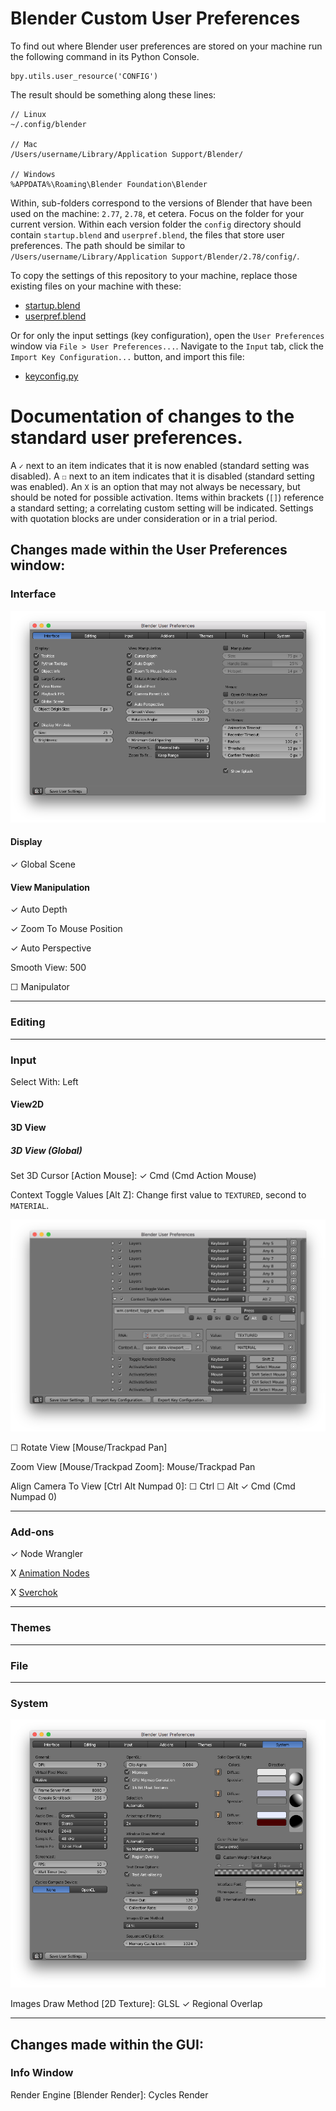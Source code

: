 # Blender Custom User Preferences

To find out where Blender user preferences are stored on your machine run the following command in its Python Console.

```
bpy.utils.user_resource('CONFIG')
```

The result should be something along these lines:
```
// Linux
~/.config/blender

// Mac
/Users/username/Library/Application Support/Blender/

// Windows
%APPDATA%\Roaming\Blender Foundation\Blender
```

Within, sub-folders correspond to the versions of Blender that have been used on the machine: `2.77`, `2.78`, et cetera. Focus on the folder for your current version. Within each version folder the `config` directory should contain `startup.blend` and `userpref.blend`, the files that store user preferences. The path should be similar to `/Users/username/Library/Application Support/Blender/2.78/config/`.

To copy the settings of this repository to your machine, replace those existing files on your machine with these:
* [startup.blend](startup.blend)
* [userpref.blend](userpref.blend)

Or for only the input settings (key configuration), open the `User Preferences` window via `File > User Preferences...`. Navigate to the `Input` tab, click the `Import Key Configuration...` button, and import this file:
* [keyconfig.py](keyconfig.py)


# Documentation of changes to the standard user preferences.

A `✓` next to an item indicates that it is now enabled (standard setting was disabled). A `☐` next to an item indicates that it is disabled (standard setting was enabled). An `X` is an option that may not always be necessary, but should be noted for possible activation. Items within brackets (`[]`) reference a standard setting; a correlating custom setting will be indicated. Settings with quotation blocks are under consideration or in a trial period.

## Changes made within the User Preferences window:

### Interface

![Interface Preferences](assets/interface-prefs.png)

#### Display

✓ Global Scene

#### View Manipulation

✓ Auto Depth

✓ Zoom To Mouse Position

✓ Auto Perspective

Smooth View: 500

☐ Manipulator

___

### Editing

___

### Input

Select With: Left

#### View2D


#### 3D View

##### 3D View (Global)

Set 3D Cursor [Action Mouse]: ✓ Cmd (Cmd Action Mouse)

Context Toggle Values [Alt Z]: Change first value to `TEXTURED`, second to `MATERIAL`.

![Toggle Material Shading Mode](assets/input-toggle-material-shading.png)

☐ Rotate View [Mouse/Trackpad Pan]

Zoom View [Mouse/Trackpad Zoom]: Mouse/Trackpad Pan

Align Camera To View [Ctrl Alt Numpad 0]: ☐ Ctrl ☐ Alt ✓ Cmd (Cmd Numpad 0)

___

### Add-ons

✓ Node Wrangler

X [Animation Nodes](https://github.com/JacquesLucke/animation_nodes)

X [Sverchok](https://github.com/nortikin/sverchok)
___

### Themes

___

### File

___

### System

![System Preferences](assets/system-prefs.png)

Images Draw Method [2D Texture]: GLSL
✓ Regional Overlap


___

## Changes made within the GUI:

### Info Window

Render Engine [Blender Render]: Cycles Render

###
